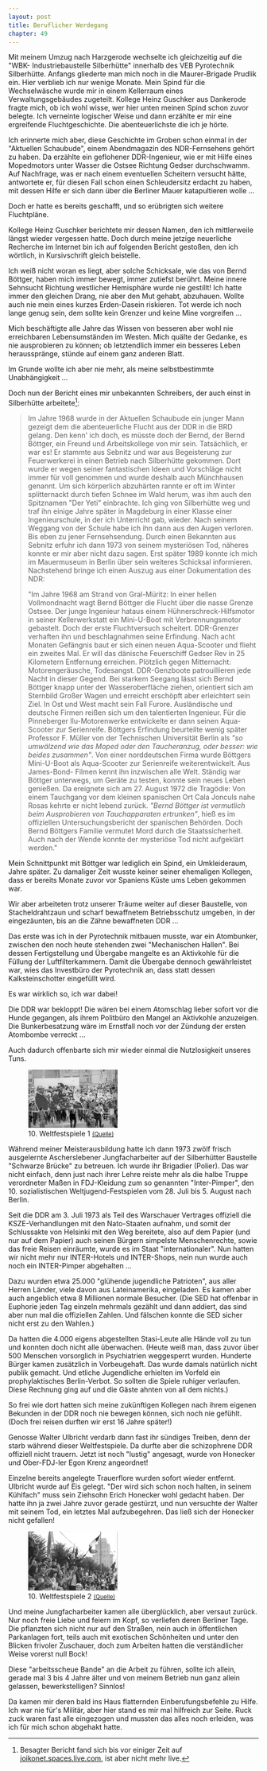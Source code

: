 ```yaml
---  
layout: post
title: Beruflicher Werdegang
chapter: 49
---  
```




Mit meinem Umzug nach Harzgerode wechselte ich gleichzeitig auf die "WBK-
Industriebaustelle Silberhütte" innerhalb des VEB Pyrotechnik Silberhütte.
Anfangs gliederte man mich noch in die Maurer-Brigade Prudlik ein. Hier
verblieb ich nur wenige Monate. Mein Spind für die Wechselwäsche wurde mir in
einem Kellerraum eines Verwaltungsgebäudes zugeteilt. Kollege Heinz Guschker
aus Dankerode fragte mich, ob ich wohl wisse, wer hier unten meinen Spind
schon zuvor belegte. Ich verneinte logischer Weise und dann erzählte er mir
eine ergreifende Fluchtgeschichte. Die abenteuerlichste die ich je hörte.

Ich erinnerte mich aber, diese Geschichte im Groben schon einmal in der
"Aktuellen Schaubude", einem Abendmagazin des NDR-Fernsehens gehört zu haben.
Da erzählte ein geflohener DDR-Ingenieur, wie er mit Hilfe eines Mopedmotors
unter Wasser die Ostsee Richtung Gedser durchschwamm. Auf Nachfrage, was er
nach einem eventuellen Scheitern versucht hätte, antwortete er, für diesen
Fall schon einen Schleudersitz erdacht zu haben, mit dessen Hilfe er sich dann
über die Berliner Mauer katapultieren wolle …

Doch er hatte es bereits geschafft, und so erübrigten sich weitere
Fluchtpläne.

Kollege Heinz Guschker berichtete mir dessen Namen, den ich mittlerweile
längst wieder vergessen hatte. Doch durch meine jetzige neuerliche Recherche im
Internet bin ich auf folgenden Bericht gestoßen, den ich wörtlich, in
Kursivschrift gleich beistelle.

Ich weiß nicht woran es liegt, aber solche Schicksale, wie das von Bernd
Böttger, haben mich immer bewegt, immer zutiefst berührt. Meine innere
Sehnsucht Richtung westlicher Hemisphäre wurde nie gestillt! Ich hatte immer
den gleichen Drang, nie aber den Mut gehabt, abzuhauen. Wollte auch nie mein
eines kurzes Erden-Dasein riskieren. Tot werde ich noch lange genug sein, dem
sollte kein Grenzer und keine Mine vorgreifen …

Mich beschäftigte alle Jahre das Wissen von besseren aber wohl nie
erreichbaren Lebensumständen im Westen. Mich quälte der Gedanke, es nie
ausprobieren zu können; ob letztendlich immer ein besseres Leben
herausspränge, stünde auf einem ganz anderen Blatt.

Im Grunde wollte ich aber nie mehr, als meine selbstbestimmte Unabhängigkeit …

Doch nun der Bericht eines mir unbekannten Schreibers, der auch einst in
Silberhütte arbeitete[^1]:

> Im Jahre 1968 wurde in der Aktuellen Schaubude ein junger Mann gezeigt
> dem die abenteuerliche Flucht aus der DDR in die BRD gelang. Den
> kenn' ich doch, es müsste doch der Bernd, der Bernd Böttger, ein
> Freund und Arbeitskollege von mir sein. Tatsächlich, er war es! Er
> stammte aus Sebnitz und war aus Begeisterung zur Feuerwerkerei in
> einen Betrieb nach Silberhütte gekommen.  Dort wurde er wegen seiner
> fantastischen Ideen und Vorschläge nicht immer für voll genommen
> und wurde deshalb auch Münchhausen genannt. Um sich körperlich
> abzuhärten rannte er oft im Winter splitternackt durch tiefen Schnee
> im Wald herum, was ihm auch den Spitznamen "Der Yeti" einbrachte. Ich
> ging von Silberhütte weg und traf ihn einige Jahre später in
> Magdeburg in einer Klasse einer Ingenieurschule, in der ich Unterricht
> gab, wieder. Nach seinem Weggang von der Schule habe ich ihn dann aus
> den Augen verloren. Bis eben zu jener Fernsehsendung. Durch einen
> Bekannten aus Sebnitz erfuhr ich dann 1973 von seinem mysteriösen
> Tod, näheres konnte er mir aber nicht dazu sagen. Erst später
> 1989 konnte ich mich im Mauermuseum in Berlin über sein weiteres
> Schicksal informieren. Nachstehend bringe ich einen Auszug aus einer
> Dokumentation des NDR:
>
> "Im Jahre 1968 am Strand von Gral-Müritz: In einer hellen
> Vollmondnacht wagt Bernd Böttger die Flucht über die nasse Grenze
> Ostsee. Der junge Ingenieur hataus einem Hühnerschreck-Hilfsmotor
> in seiner Kellerwerkstatt ein Mini-U-Boot mit Verbrennungsmotor
> gebastelt. Doch der erste Fluchtversuch scheitert. DDR-Grenzer
> verhaften ihn und beschlagnahmen seine Erfindung. Nach acht
> Monaten Gefängnis baut er sich einen neuen Aqua-Scooter und
> flieht ein zweites Mal. Er will das dänische Feuerschiff Gedser
> Rev in 25 Kilometern Entfernung erreichen. Plötzlich gegen
> Mitternacht: Motorengeräusche, Todesangst. DDR-Genzboote
> patrouillieren jede Nacht in dieser Gegend. Bei starkem Seegang
> lässt sich Bernd Böttger knapp unter der Wasseroberfläche
> ziehen, orientiert sich am Sternbild Großer Wagen und erreicht
> erschöpft aber erleichtert sein Ziel. In Ost und West macht sein
> Fall Furore. Ausländische und deutsche Firmen reißen sich um
> den talentierten Ingenieur. Für die Pinneberger Ilu-Motorenwerke
> entwickelte er dann seinen Aqua-Scooter zur Serienreife. Böttgers
> Erfindung beurteilte wenig später Professor F. Müller von der
> Technischen Universität Berlin als _"so umwälzend wie das Moped
> oder den Taucheranzug, oder besser: wie beides zusammen"_. Von einer
> norddeutschen Firma wurde Böttgers Mini-U-Boot als Aqua-Scooter
> zur Serienreife weiterentwickelt. Aus James-Bond- Filmen kennt
> ihn inzwischen alle Welt. Ständig war Böttger unterwegs, um
> Geräte zu testen, konnte sein neues Leben genießen. Da ereignete
> sich am 27. August 1972 die Tragödie: Von einem Tauchgang
> vor dem kleinen spanischen Ort Cala Jonculs nahe Rosas kehrte
> er nicht lebend zurück. _"Bernd Böttger ist vermutlich beim
> Ausprobieren von Tauchapparaten ertrunken"_, hieß es im offiziellen
> Untersuchungsbericht der spanischen Behörden. Doch Bernd Böttgers
> Familie vermutet Mord durch die Staatssicherheit. Auch nach der
> Wende konnte der mysteriöse Tod nicht aufgeklärt werden."

Mein Schnittpunkt mit Böttger war lediglich ein Spind, ein Umkleideraum, Jahre
später. Zu damaliger Zeit wusste keiner seiner ehemaligen Kollegen, dass er
bereits Monate zuvor vor Spaniens Küste ums Leben gekommen war.

Wir aber arbeiteten trotz unserer Träume weiter auf dieser Baustelle, von
Stacheldrahtzaun und scharf bewaffnetem Betriebsschutz umgeben, in der
eingezäunten, bis an die Zähne bewaffneten DDR …

Das erste was ich in der Pyrotechnik mitbauen musste, war ein Atombunker,
zwischen den noch heute stehenden zwei "Mechanischen Hallen". Bei dessen
Fertigstellung und Übergabe mangelte es an Aktivkohle für die Füllung der
Luftfilterkammern. Damit die Übergabe dennoch gewährleistet war, wies das
Investbüro der Pyrotechnik an, dass statt dessen Kalksteinschotter eingefüllt
wird.

Es war wirklich so, ich war dabei!

Die DDR war bekloppt! Die wären bei einem Atomschlag lieber sofort vor die
Hunde gegangen, als ihrem Politbüro den Mangel an Aktivkohle anzuzeigen. Die
Bunkerbesatzung wäre im Ernstfall noch vor der Zündung der ersten Atombombe
verreckt …

Auch dadurch offenbarte sich mir wieder einmal die Nutzlosigkeit unseres Tuns.

<figure class="right"><a href="/bilder/180.jpg" title="Klicken f&uuml;r Grossansicht" rel="facebox"><img title="10. Weltfestspiele 1" src="/bilder/thumb-180.png"></a><figcaption>10. Weltfestspiele 1 <small><a href="http://de.wikipedia.org/wiki/Datei:Bundesarchiv_Bild_183-M0804-0739,_Berlin,_10._Weltfestspiel,_Demonstration.jpg#file">(Quelle)</a></small></figcaption></figure>
 Während meiner Meisterausbildung hatte ich dann 1973 zwölf
frisch ausgelernte Ascherslebener Jungfacharbeiter auf der Silberhütter
Baustelle "Schwarze Brücke" zu betreuen. Ich wurde ihr Brigadier (Polier). Das
war nicht einfach, denn just nach ihrer Lehre reiste mehr als die halbe Truppe
verordneter Maßen in FDJ-Kleidung zum so genannten "Inter-Pimper", den 10.
sozialistischen Weltjugend-Festspielen vom 28. Juli bis 5. August nach Berlin.

Seit die DDR am 3. Juli 1973 als Teil des Warschauer Vertrages offiziell die
KSZE-Verhandlungen mit den Nato-Staaten aufnahm, und somit der Schlussakte von
Helsinki mit den Weg bereitete, also auf dem Papier (und nur auf dem Papier)
auch seinen Bürgern simpelste Menschenrechte, sowie das freie Reisen
einräumte, wurde es im Staat "internationaler". Nun hatten wir nicht mehr nur
INTER-Hotels und INTER-Shops, nein nun wurde auch noch ein INTER-Pimper
abgehalten …

Dazu wurden etwa 25.000 "glühende jugendliche Patrioten", aus aller Herren
Länder, viele davon aus Lateinamerika, eingeladen. Es kamen aber auch
angeblich etwa 8 Millionen normale Besucher. (Die SED hat offenbar in Euphorie
jeden Tag einzeln mehrmals gezählt und dann addiert, das sind aber nun mal die
offiziellen Zahlen. Und fälschen konnte die SED sicher nicht erst zu den
Wahlen.)

Da hatten die 4.000 eigens abgestellten Stasi-Leute alle Hände voll zu tun und
konnten doch nicht alle überwachen. (Heute weiß man, dass zuvor über 500
Menschen vorsorglich in Psychiatrien weggesperrt wurden. Hunderte Bürger kamen
zusätzlich in Vorbeugehaft. Das wurde damals natürlich nicht publik gemacht.
Und etliche Jugendliche erhielten im Vorfeld ein prophylaktisches
Berlin-Verbot. So sollten die Spiele ruhiger verlaufen. Diese Rechnung ging
auf und die Gäste ahnten von all dem nichts.)

So frei wie dort hatten sich meine zukünftigen Kollegen nach ihrem eigenen
Bekunden in der DDR noch nie bewegen können, sich noch nie gefühlt. (Doch frei
reisen durften wir erst 16 Jahre später!)

Genosse Walter Ulbricht verdarb dann fast ihr sündiges Treiben, denn der starb
während dieser Weltfestspiele. Da durfte aber die schizophrene DDR offiziell
nicht trauern. Jetzt ist noch "lustig" angesagt, wurde von Honecker und
Ober-FDJ-ler Egon Krenz angeordnet!

Einzelne bereits angelegte Trauerflore wurden sofort wieder entfernt. Ulbricht
wurde auf Eis gelegt. "Der wird sich schon noch halten, in seinem Kühlfach"
muss sein Ziehsohn Erich Honecker wohl gedacht haben. Der hatte ihn ja zwei
Jahre zuvor gerade gestürzt, und nun versuchte der Walter mit seinem Tod, ein
letztes Mal aufzubegehren. Das ließ sich der Honecker nicht gefallen!

<figure class="left"><a href="/bilder/181.jpg" title="Klicken f&uuml;r Grossansicht" rel="facebox"><img title="10. Weltfestspiele 2" src="/bilder/thumb-181.png"></a><figcaption>10. Weltfestspiele 2 <small><a href="http://commons.wikimedia.org/wiki/File:Bundesarchiv_Bild_183-M0804-0758,_Berlin,_10._Weltfestspiel,_Demonstration.jpg#file">(Quelle)</a></small></figcaption></figure>
 Und meine Jungfacharbeiter kamen alle überglücklich, aber
versaut zurück. Nur noch freie Liebe und feiern im Kopf, so verliefen deren
Berliner Tage. Die pflanzten sich nicht nur auf den Straßen, nein auch in
öffentlichen Parkanlagen fort, teils auch mit exotischen Schönheiten und unter
den Blicken frivoler Zuschauer, doch zum Arbeiten hatten die verständlicher
Weise vorerst null Bock!

Diese "arbeitsscheue Bande" an die Arbeit zu führen, sollte ich allein, gerade
mal 3 bis 4 Jahre älter und von meinem Betrieb nun ganz allein gelassen,
bewerkstelligen? Sinnlos!

Da kamen mir deren bald ins Haus flatternden Einberufungsbefehle zu Hilfe. Ich
war nie für's Militär, aber hier stand es mir mal hilfreich zur Seite. Ruck
zuck waren fast alle eingezogen und mussten das alles noch erleiden, was ich
für mich schon abgehakt hatte.


[^1]: Besagter Bericht fand sich bis vor einiger Zeit auf
[joikonet.spaces.live.com](http://joikonet.spaces.live.com/Blog/cns!1pxV90x9Qx6_-PVKhKm_-zMA!216.entry),
ist aber nicht mehr live.
